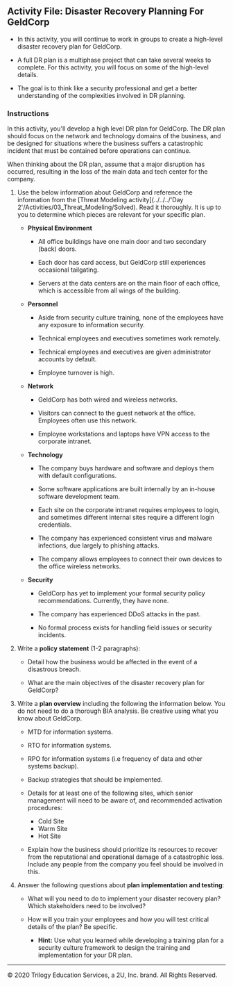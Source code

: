 ## Activity File: Disaster Recovery Planning For GeldCorp

* In this activity, you will continue to work in groups to create a high-level disaster recovery plan for GeldCorp.

* A full DR plan is a multiphase project that can take several weeks to complete. For this activity, you will focus on some of the high-level details.

* The goal is to think like a security professional and get a better understanding of the complexities involved in DR planning.

### Instructions

In this activity, you'll develop a high level DR plan for GeldCorp. The DR plan should focus on the network and technology domains of the business, and be designed for situations where the business suffers a catastrophic incident that must be contained before operations can continue.  

When thinking about the DR plan, assume that a major disruption has occurred, resulting in the loss of the main data and tech center for the company. 

1. Use the below information about GeldCorp and reference the information from the [Threat Modeling activity](../../../'Day 2'/Activities/03_Threat_Modeling/Solved). Read it thoroughly. It is up to you to determine which pieces are relevant for your specific plan. 

    - **Physical Environment**

      - All office buildings have one main door and two secondary (back) doors.

      - Each door has card access, but GeldCorp still experiences occasional tailgating.

      - Servers at the data centers are on the main floor of each office, which is accessible from all wings of the building.

    - **Personnel**

      - Aside from security culture training, none of the employees have any exposure to information security.

      - Technical employees and executives sometimes work remotely.

      - Technical employees and executives are given administrator accounts by default.

      - Employee turnover is high.

    - **Network**

      - GeldCorp has both wired and wireless networks.

      - Visitors can connect to the guest network at the office. Employees often use this network.

      - Employee workstations and laptops have VPN access to the corporate intranet.

    - **Technology**

      - The company buys hardware and software and deploys them with default configurations.

      - Some software applications are built internally by an in-house software development team.

      - Each site on the corporate intranet requires employees to login, and sometimes different internal sites require a different login credentials.

      - The company has experienced consistent virus and malware infections, due largely to phishing attacks.

      - The company allows employees to connect their own devices to the office wireless networks.

    - **Security**

      - GeldCorp has yet to implement your formal security policy recommendations. Currently, they have none.

      - The company has experienced DDoS attacks in the past.

      - No formal process exists for handling field issues or security incidents.

2. Write a **policy statement** (1-2 paragraphs):

    - Detail how the business would be affected in the event of a disastrous breach.

    - What are the main objectives of the disaster recovery plan for GeldCorp?

3. Write a **plan overview** including the following the information below. You do not need to do a thorough BIA analysis. Be creative using what you know about GeldCorp.
    - MTD for information systems.
    - RTO for information systems.
    - RPO for information systems (i.e frequency of data and other systems backup).
    - Backup strategies that should be implemented.
    - Details for at least one of the following sites, which senior management will need to be aware of, and recommended activation procedures: 
      - Cold Site 
      - Warm Site 
      - Hot Site 

    - Explain how the business should prioritize its resources to recover from the reputational and operational damage of a catastrophic loss. Include any people from the company you feel should be involved in this.

4. Answer the following questions about **plan implementation and testing**:

    - What will you need to do to implement your disaster recovery plan? Which stakeholders need to be involved? 

    - How will you train your employees and how you will test critical details of the plan? Be specific.

       - **Hint:** Use what you learned while developing a training plan for a security culture framework to design the training and implementation for your DR plan.
---
© 2020 Trilogy Education Services, a 2U, Inc. brand. All Rights Reserved.
